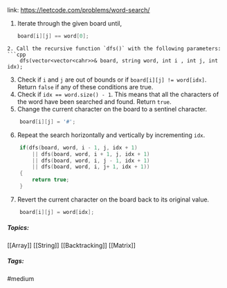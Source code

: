 link: https://leetcode.com/problems/word-search/

1. Iterate through the given board until,
	```cpp
	board[i][j] == word[0];
```
2. Call the recursive function `dfs()` with the following parameters:
```cpp
	dfs(vector<vector<cahr>>& board, string word, int i , int j, int idx);
```
3. Check if `i` and `j` are out of bounds or if `board[i][j] != word[idx]`. Return `false` if any of these conditions are true.
4. Check if `idx == word.size() - 1`. This means that all the characters of the word have been searched and found. Return `true`.
5. Change the current character on the board to a sentinel character.
```cpp
	board[i][j] = '#';
```
6. Repeat the search horizontally and vertically by incrementing `idx`.
```cpp
	if(dfs(board, word, i - 1, j, idx + 1)
		|| dfs(board, word, i + 1, j, idx + 1)
		|| dfs(board, word, i, j - 1, idx + 1)
		|| dfs(board, word, i, j+ 1, idx + 1))
	{
		return true;
	}
```
7. Revert the current character on the board back to its original value.
```cpp
	board[i][j] = word[idx];
```


##### Topics:
[[Array]] [[String]] [[Backtracking]] [[Matrix]]

##### Tags:
#medium 